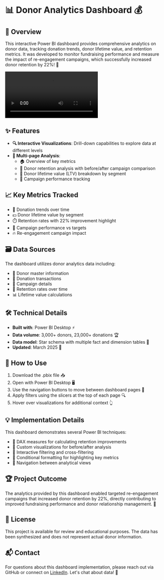 # 📊 Donor Analytics Dashboard 💰

## 🌟 Overview
This interactive Power BI dashboard provides comprehensive analytics on donor data, tracking donation trends, donor lifetime value, and retention metrics. It was developed to monitor fundraising performance and measure the impact of re-engagement campaigns, which successfully increased donor retention by 22%! 🚀

![Dashboard Preview](1.mp4)

## ✨ Features
- **🔍 Interactive Visualizations**: Drill-down capabilities to explore data at different levels
- **📑 Multi-page Analysis**: 
  - 🏠 Overview of key metrics
  - 🔄 Donor retention analysis with before/after campaign comparison
  - 💎 Donor lifetime value (LTV) breakdown by segment
  - 🎯 Campaign performance tracking

## 📈 Key Metrics Tracked
- 📆 Donation trends over time
- 💵 Donor lifetime value by segment
- ⏱️ Retention rates with 22% improvement highlight
- 🏁 Campaign performance vs targets
- 🔥 Re-engagement campaign impact

## 🗃️ Data Sources
The dashboard utilizes donor analytics data including:
- 👤 Donor master information
- 💸 Donation transactions
- 📣 Campaign details
- 🔁 Retention rates over time
- 📊 Lifetime value calculations

## 🛠️ Technical Details
- **Built with**: Power BI Desktop ⚡
- **Data volume**: 3,000+ donors, 23,000+ donations 🏆
- **Data model**: Star schema with multiple fact and dimension tables 🌟
- **Updated**: March 2025 📅

## 🚀 How to Use
1. Download the .pbix file 📥
2. Open with Power BI Desktop 🖥️
3. Use the navigation buttons to move between dashboard pages 🔄
4. Apply filters using the slicers at the top of each page 🔍
5. Hover over visualizations for additional context 👆

## 💡 Implementation Details
This dashboard demonstrates several Power BI techniques:
- 🧮 DAX measures for calculating retention improvements
- 🎨 Custom visualizations for before/after analysis
- 🔄 Interactive filtering and cross-filtering
- 🌈 Conditional formatting for highlighting key metrics
- 🧭 Navigation between analytical views

## 🏆 Project Outcome
The analytics provided by this dashboard enabled targeted re-engagement campaigns that increased donor retention by 22%, directly contributing to improved fundraising performance and donor relationship management. 🎉

## 📜 License
This project is available for review and educational purposes. The data has been synthesized and does not represent actual donor information.

## 📬 Contact
For questions about this dashboard implementation, please reach out via GitHub or connect on [LinkedIn]([your-linkedin-profile](https://www.linkedin.com/in/arivunidhi-anna-arivan/)). Let's chat about data! 💬
